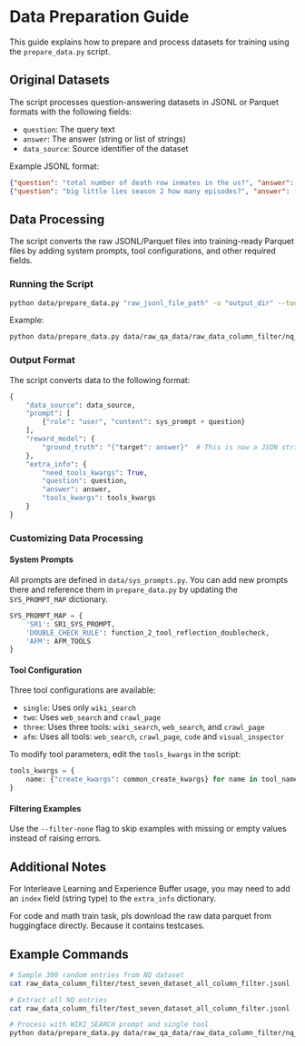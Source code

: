 
# Data Preparation Guide

This guide explains how to prepare and process datasets for training using the `prepare_data.py` script.

## Original Datasets

The script processes question-answering datasets in JSONL or Parquet formats with the following fields:
- `question`: The query text
- `answer`: The answer (string or list of strings)
- `data_source`: Source identifier of the dataset

Example JSONL format:
```json
{"question": "total number of death row inmates in the us?", "answer": ["2,718"], "data_source": "nq"}
{"question": "big little lies season 2 how many episodes?", "answer": ["seven"], "data_source": "nq"}
```

## Data Processing

The script converts the raw JSONL/Parquet files into training-ready Parquet files by adding system prompts, tool configurations, and other required fields.

### Running the Script

```bash
python data/prepare_data.py "raw_jsonl_file_path" -o "output_dir" --tool-type "single|two|three|afm" --sys-prompt-key "DOUBLE_CHECK_RULE|AFM" --filter-none
```

Example:
```bash
python data/prepare_data.py data/raw_qa_data/raw_data_column_filter/nq_random_300.jsonl -o data/wiki_search --tool-type single --sys-prompt-key DOUBLE_CHECK_RULE
```

### Output Format

The script converts data to the following format:

```python
{
    "data_source": data_source,
    "prompt": [
        {"role": "user", "content": sys_prompt + question}
    ],
    "reward_model": {
        "ground_truth": "{"target": answer}"  # This is now a JSON string
    },
    "extra_info": {
        "need_tools_kwargs": True,
        "question": question,
        "answer": answer,
        "tools_kwargs": tools_kwargs
    }
}
```

### Customizing Data Processing

#### System Prompts
All prompts are defined in `data/sys_prompts.py`. You can add new prompts there and reference them in `prepare_data.py` by updating the `SYS_PROMPT_MAP` dictionary.

```python
SYS_PROMPT_MAP = {
    'SR1': SR1_SYS_PROMPT,
    'DOUBLE_CHECK_RULE': function_2_tool_reflection_doublecheck,
    'AFM': AFM_TOOLS
}
```

#### Tool Configuration

Three tool configurations are available:
- `single`: Uses only `wiki_search`
- `two`: Uses `web_search` and `crawl_page`
- `three`: Uses three tools: `wiki_search`, `web_search`, and `crawl_page`
- `afm`: Uses all tools: `web_search`, `crawl_page`, `code` and `visual_inspector`

To modify tool parameters, edit the `tools_kwargs` in the script:

```python
tools_kwargs = {
    name: {"create_kwargs": common_create_kwargs} for name in tool_names
}
```

#### Filtering Examples

Use the `--filter-none` flag to skip examples with missing or empty values instead of raising errors.

## Additional Notes

For Interleave Learning and Experience Buffer usage, you may need to add an `index` field (string type) to the `extra_info` dictionary.

For code and math train task, pls download the raw data parquet from huggingface directly. Because it contains testcases.

## Example Commands

```bash
# Sample 300 random entries from NQ dataset
cat raw_data_column_filter/test_seven_dataset_all_column_filter.jsonl | grep '"data_source": "nq"' | shuf -n 300 > raw_data_column_filter/nq_random_300.jsonl

# Extract all NQ entries
cat raw_data_column_filter/test_seven_dataset_all_column_filter.jsonl | grep '"data_source": "nq"' > raw_data_column_filter/nq_full.jsonl

# Process with WIKI_SEARCH prompt and single tool
python data/prepare_data.py data/raw_qa_data/raw_data_column_filter/nq_random_300.jsonl -o data/wiki_search --tool-type single --sys-prompt-key DOUBLE_CHECK_RULE
```
